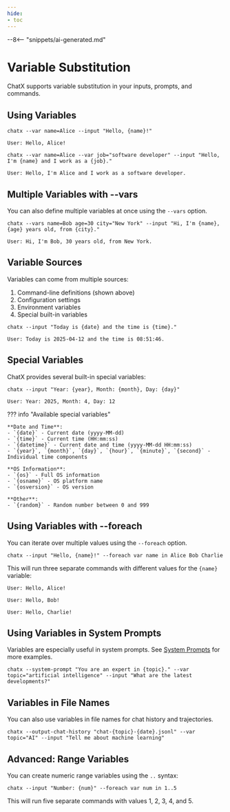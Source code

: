 ```yaml
---
hide:
- toc
---
```


--8<-- "snippets/ai-generated.md"

# Variable Substitution

ChatX supports variable substitution in your inputs, prompts, and commands.

## Using Variables

``` { .bash .cli-command title="Define and use a simple variable" }
chatx --var name=Alice --input "Hello, {name}!"
```

``` { .plaintext .cli-output }
User: Hello, Alice!
```

``` { .bash .cli-command title="Define multiple variables at once" }
chatx --var name=Alice --var job="software developer" --input "Hello, I'm {name} and I work as a {job}."
```

``` { .plaintext .cli-output }
User: Hello, I'm Alice and I work as a software developer.
```

## Multiple Variables with --vars

You can also define multiple variables at once using the `--vars` option.

``` { .bash .cli-command title="Define multiple variables with --vars" }
chatx --vars name=Bob age=30 city="New York" --input "Hi, I'm {name}, {age} years old, from {city}."
```

``` { .plaintext .cli-output }
User: Hi, I'm Bob, 30 years old, from New York.
```

## Variable Sources

Variables can come from multiple sources:

1. Command-line definitions (shown above)
2. Configuration settings
3. Environment variables
4. Special built-in variables

``` { .bash .cli-command title="Use built-in time/date variables" }
chatx --input "Today is {date} and the time is {time}."
```

``` { .plaintext .cli-output }
User: Today is 2025-04-12 and the time is 08:51:46.
```

## Special Variables

ChatX provides several built-in special variables:

``` { .bash .cli-command title="Use date/time variables" }
chatx --input "Year: {year}, Month: {month}, Day: {day}"
```

``` { .plaintext .cli-output }
User: Year: 2025, Month: 4, Day: 12
```

??? info "Available special variables"

    **Date and Time**:
    - `{date}` - Current date (yyyy-MM-dd)
    - `{time}` - Current time (HH:mm:ss)
    - `{datetime}` - Current date and time (yyyy-MM-dd HH:mm:ss)
    - `{year}`, `{month}`, `{day}`, `{hour}`, `{minute}`, `{second}` - Individual time components
    
    **OS Information**:
    - `{os}` - Full OS information
    - `{osname}` - OS platform name
    - `{osversion}` - OS version
    
    **Other**:
    - `{random}` - Random number between 0 and 999

## Using Variables with --foreach

You can iterate over multiple values using the `--foreach` option.

``` { .bash .cli-command title="Iterate over multiple values" }
chatx --input "Hello, {name}!" --foreach var name in Alice Bob Charlie
```

This will run three separate commands with different values for the `{name}` variable:

``` { .plaintext .cli-output }
User: Hello, Alice!

User: Hello, Bob!

User: Hello, Charlie!
```

## Using Variables in System Prompts

Variables are especially useful in system prompts. See [System Prompts](system-prompts.md) for more examples.

``` { .bash .cli-command title="Use variables in system prompts" }
chatx --system-prompt "You are an expert in {topic}." --var topic="artificial intelligence" --input "What are the latest developments?"
```

## Variables in File Names

You can also use variables in file names for chat history and trajectories.

``` { .bash .cli-command title="Use variables in file names" }
chatx --output-chat-history "chat-{topic}-{date}.jsonl" --var topic="AI" --input "Tell me about machine learning"
```

## Advanced: Range Variables

You can create numeric range variables using the `..` syntax:

``` { .bash .cli-command title="Create a range of values" }
chatx --input "Number: {num}" --foreach var num in 1..5
```

This will run five separate commands with values 1, 2, 3, 4, and 5.